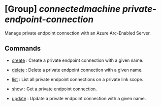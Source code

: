 # [Group] _connectedmachine private-endpoint-connection_

Manage private endpoint connection with an Azure Arc-Enabled Server.

## Commands

- [create](/Commands/connectedmachine/private-endpoint-connection/_create.md)
: Create a private endpoint connection with a given name.

- [delete](/Commands/connectedmachine/private-endpoint-connection/_delete.md)
: Delete a private endpoint connection with a given name.

- [list](/Commands/connectedmachine/private-endpoint-connection/_list.md)
: List all private endpoint connections on a private link scope.

- [show](/Commands/connectedmachine/private-endpoint-connection/_show.md)
: Get a private endpoint connection.

- [update](/Commands/connectedmachine/private-endpoint-connection/_update.md)
: Update a private endpoint connection with a given name.
